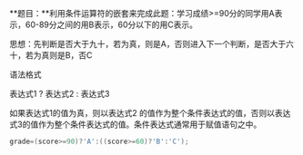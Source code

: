 **题目：**利用条件运算符的嵌套来完成此题：学习成绩>=90分的同学用A表示，60-89分之间的用B表示，60分以下的用C表示。

思想：先判断是否大于九十，若为真，则是A，否则进入下一个判断，是否大于六十，若为真则是B，否C

语法格式

表达式1 ? 表达式2 : 表达式3

如果表达式1的值为真，则以表达式2 的值作为整个条件表达式的值，否则以表达式3的值作为整个条件表达式的值。条件表达式通常用于赋值语句之中。

```c
grade=(score>=90)?'A':((score>=60)?'B':'C');
```